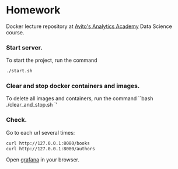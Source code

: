 # Homework
Docker lecture repository at [Avito's Analytics Academy](https://avito-analytics-academy.ru/) Data Science course.

### Start server.
To start the project, run the command 
```bash
./start.sh
```

### Clear and stop docker containers and images.
To delete all images and containers, run the command
``bash
./clear_and_stop.sh
`'
### Check.
Go to each url several times:
```bash
curl http://127.0.0.1:8080/books
curl http://127.0.0.1:8080/authors
```

Open [grafana](http://localhost:3000/d/_eX4mpl3) in your browser.
